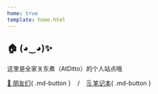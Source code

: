 ```yaml
---
home: true
template: home.html
---
```


## 🏠 (◕‿◕)✨ 

这里是全家关东煮（AtDitto）的个人站点哦

[🔗 朋友们](links.md){ .md-button }
&nbsp;&nbsp;&nbsp;/&nbsp;&nbsp;&nbsp;
[🗒️ 笔记本](note/index.md){ .md-button }
